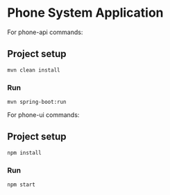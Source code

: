 # Phone System Application

For phone-api commands:

## Project setup
```
mvn clean install
```
### Run
```
mvn spring-boot:run
```
For phone-ui commands:

## Project setup
```
npm install
```
### Run
```
npm start
```
